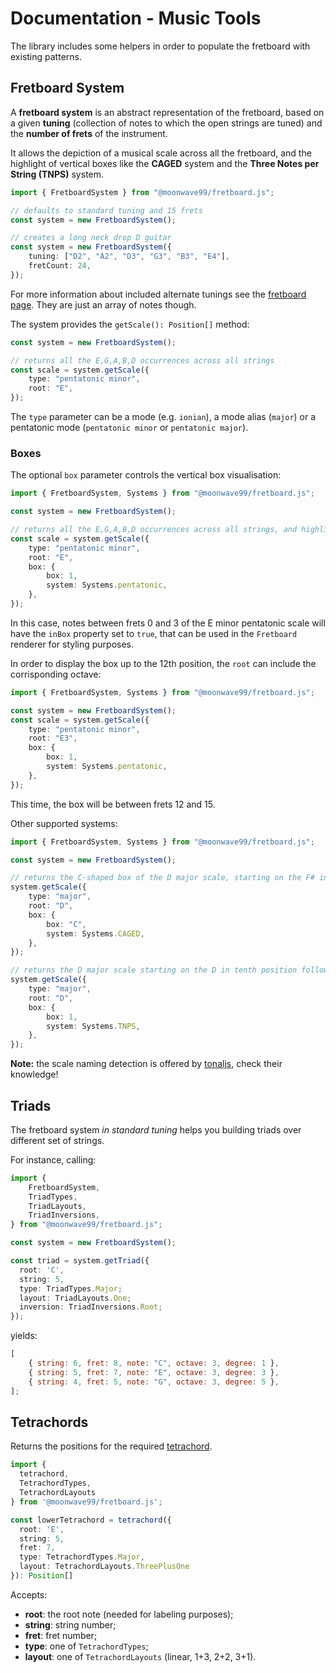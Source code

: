 # Documentation - Music Tools

The library includes some helpers in order to populate the fretboard with existing patterns.

## Fretboard System

A **fretboard system** is an abstract representation of the fretboard, based on a given **tuning** (collection of notes to which the open strings are tuned) and the **number of frets** of the instrument.

It allows the depiction of a musical scale across all the fretboard, and the highlight of vertical boxes like the **CAGED** system and the **Three Notes per String (TNPS)** system.

```typescript
import { FretboardSystem } from "@moonwave99/fretboard.js";

// defaults to standard tuning and 15 frets
const system = new FretboardSystem();

// creates a long neck drop D guitar
const system = new FretboardSystem({
    tuning: ["D2", "A2", "D3", "G3", "B3", "E4"],
    fretCount: 24,
});
```

For more information about included alternate tunings see the [fretboard page][tunings]. They are just an array of notes though.

The system provides the `getScale(): Position[]` method:

```typescript
const system = new FretboardSystem();

// returns all the E,G,A,B,D occurrences across all strings
const scale = system.getScale({
    type: "pentatonic minor",
    root: "E",
});
```

The `type` parameter can be a mode (e.g. `ionian`), a mode alias (`major`) or a pentatonic mode (`pentatonic minor` or `pentatonic major`).

### Boxes

The optional `box` parameter controls the vertical box visualisation:

```typescript
import { FretboardSystem, Systems } from "@moonwave99/fretboard.js";

const system = new FretboardSystem();

// returns all the E,G,A,B,D occurrences across all strings, and highlights the first position pentatonic box
const scale = system.getScale({
    type: "pentatonic minor",
    root: "E",
    box: {
        box: 1,
        system: Systems.pentatonic,
    },
});
```

In this case, notes between frets 0 and 3 of the E minor pentatonic scale will have the `inBox` property set to `true`, that can be used in the `Fretboard` renderer for styling purposes.

In order to display the box up to the 12th position, the `root` can include the corrisponding octave:

```typescript
import { FretboardSystem, Systems } from "@moonwave99/fretboard.js";

const system = new FretboardSystem();
const scale = system.getScale({
    type: "pentatonic minor",
    root: "E3",
    box: {
        box: 1,
        system: Systems.pentatonic,
    },
});
```

This time, the box will be between frets 12 and 15.

Other supported systems:

```typescript
import { FretboardSystem, Systems } from "@moonwave99/fretboard.js";

const system = new FretboardSystem();

// returns the C-shaped box of the D major scale, starting on the F# in second position
system.getScale({
    type: "major",
    root: "D",
    box: {
        box: "C",
        system: Systems.CAGED,
    },
});

// returns the D major scale starting on the D in tenth position following the TNPS scheme
system.getScale({
    type: "major",
    root: "D",
    box: {
        box: 1,
        system: Systems.TNPS,
    },
});
```

**Note:** the scale naming detection is offered by [tonaljs][tonaljs], check their knowledge!

## Triads

The fretboard system _in standard tuning_ helps you building triads over different set of strings.

For instance, calling:

```typescript
import {
    FretboardSystem,
    TriadTypes,
    TriadLayouts,
    TriadInversions,
} from "@moonwave99/fretboard.js";

const system = new FretboardSystem();

const triad = system.getTriad({
  root: 'C',
  string: 5,
  type: TriadTypes.Major;
  layout: TriadLayouts.One;
  inversion: TriadInversions.Root;
});
```

yields:

```js
[
    { string: 6, fret: 8, note: "C", octave: 3, degree: 1 },
    { string: 5, fret: 7, note: "E", octave: 3, degree: 3 },
    { string: 4, fret: 5, note: "G", octave: 3, degree: 5 },
];
```

## Tetrachords

Returns the positions for the required [tetrachord][tetrachords].

```typescript
import {
  tetrachord,
  TetrachordTypes,
  TetrachordLayouts
} from '@moonwave99/fretboard.js';

const lowerTetrachord = tetrachord({
  root: 'E',
  string: 5,
  fret: 7,
  type: TetrachordTypes.Major,
  layout: TetrachordLayouts.ThreePlusOne
}): Position[]
```

Accepts:

-   **root**: the root note (needed for labeling purposes);
-   **string**: string number;
-   **fret**: fret number;
-   **type**: one of `TetrachordTypes`;
-   **layout**: one of `TetrachordLayouts` (linear, 1+3, 2+2, 3+1).

[pentatonic]: https://en.wikipedia.org/wiki/Pentatonic_scale
[caged]: https://appliedguitartheory.com/lessons/caged-guitar-theory-system/
[tetrachords]: https://en.wikipedia.org/wiki/Tetrachord
[tunings]: /fretboard.html#tunings
[tonaljs]: https://github.com/tonaljs/tonal/tree/master/packages/scale-type
